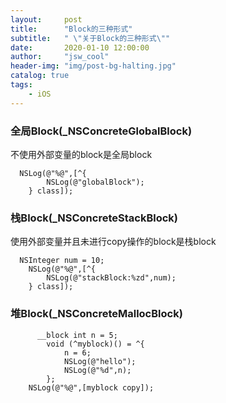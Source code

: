 ```yaml
---
layout:     post
title:      "Block的三种形式"
subtitle:   " \"关于Block的三种形式\""
date:       2020-01-10 12:00:00
author:     "jsw_cool"
header-img: "img/post-bg-halting.jpg"
catalog: true
tags:
    - iOS
---
```



### 全局Block(_NSConcreteGlobalBlock)

不使用外部变量的block是全局block
```
  NSLog(@"%@",[^{
        NSLog(@"globalBlock");
    } class]);
```

### 栈Block(_NSConcreteStackBlock)

使用外部变量并且未进行copy操作的block是栈block
```
  NSInteger num = 10;
    NSLog(@"%@",[^{
        NSLog(@"stackBlock:%zd",num);
    } class]);
```

### 堆Block(_NSConcreteMallocBlock)

```
      __block int n = 5;
        void (^myblock)() = ^{
            n = 6;
            NSLog(@"hello");
            NSLog(@"%d",n);
        };
    NSLog(@"%@",[myblock copy]);
```